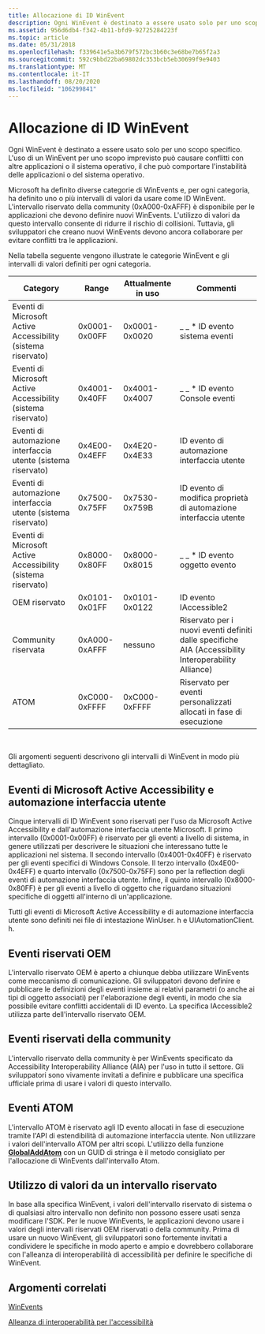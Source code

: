 ```yaml
---
title: Allocazione di ID WinEvent
description: Ogni WinEvent è destinato a essere usato solo per uno scopo specifico. L'uso di un WinEvent per uno scopo imprevisto può causare conflitti con altre applicazioni o il sistema operativo, il che può comportare l'instabilità delle applicazioni o del sistema operativo.
ms.assetid: 956d6db4-f342-4b11-bfd9-92725284223f
ms.topic: article
ms.date: 05/31/2018
ms.openlocfilehash: f339641e5a3b679f572bc3b60c3e68be7b65f2a3
ms.sourcegitcommit: 592c9bbd22ba69802dc353bcb5eb30699f9e9403
ms.translationtype: MT
ms.contentlocale: it-IT
ms.lasthandoff: 08/20/2020
ms.locfileid: "106299841"
---
```

# <a name="allocation-of-winevent-ids"></a>Allocazione di ID WinEvent

Ogni WinEvent è destinato a essere usato solo per uno scopo specifico. L'uso di un WinEvent per uno scopo imprevisto può causare conflitti con altre applicazioni o il sistema operativo, il che può comportare l'instabilità delle applicazioni o del sistema operativo.

Microsoft ha definito diverse categorie di WinEvents e, per ogni categoria, ha definito uno o più intervalli di valori da usare come ID WinEvent. L'intervallo riservato della community (0xA000-0xAFFF) è disponibile per le applicazioni che devono definire nuovi WinEvents. L'utilizzo di valori da questo intervallo consente di ridurre il rischio di collisioni. Tuttavia, gli sviluppatori che creano nuovi WinEvents devono ancora collaborare per evitare conflitti tra le applicazioni.

Nella tabella seguente vengono illustrate le categorie WinEvent e gli intervalli di valori definiti per ogni categoria.



| Category                                                | Range         | Attualmente in uso | Commenti                                                                                        |
|---------------------------------------------------------|---------------|------------------|-------------------------------------------------------------------------------------------------|
| Eventi di Microsoft Active Accessibility (sistema riservato) | 0x0001-0x00FF | 0x0001-0x0020    | \_ \_ \* ID evento sistema eventi                                                                     |
| Eventi di Microsoft Active Accessibility (sistema riservato) | 0x4001-0x40FF | 0x4001-0x4007    | \_ \_ \* ID evento Console eventi                                                                    |
| Eventi di automazione interfaccia utente (sistema riservato)                  | 0x4E00-0x4EFF | 0x4E20-0x4E33    | ID evento di automazione interfaccia utente                                                                         |
| Eventi di automazione interfaccia utente (sistema riservato)                  | 0x7500-0x75FF | 0x7530-0x759B    | ID evento di modifica proprietà di automazione interfaccia utente                                                        |
| Eventi di Microsoft Active Accessibility (sistema riservato) | 0x8000-0x80FF | 0x8000-0x8015    | \_ \_ \* ID evento oggetto evento                                                                     |
| OEM riservato                                            | 0x0101-0x01FF | 0x0101-0x0122    | ID evento IAccessible2                                                                          |
| Community riservata                                      | 0xA000-0xAFFF | nessuno             | Riservato per i nuovi eventi definiti dalle specifiche AIA (Accessibility Interoperability Alliance) |
| ATOM                                                    | 0xC000-0xFFFF | 0xC000-0xFFFF    | Riservato per eventi personalizzati allocati in fase di esecuzione                                                 |



 

Gli argomenti seguenti descrivono gli intervalli di WinEvent in modo più dettagliato.

## <a name="microsoft-active-accessibility-and-ui-automation-events"></a>Eventi di Microsoft Active Accessibility e automazione interfaccia utente

Cinque intervalli di ID WinEvent sono riservati per l'uso da Microsoft Active Accessibility e dall'automazione interfaccia utente Microsoft. Il primo intervallo (0x0001-0x00FF) è riservato per gli eventi a livello di sistema, in genere utilizzati per descrivere le situazioni che interessano tutte le applicazioni nel sistema. Il secondo intervallo (0x4001-0x40FF) è riservato per gli eventi specifici di Windows Console. Il terzo intervallo (0x4E00-0x4EFF) e quarto intervallo (0x7500-0x75FF) sono per la reflection degli eventi di automazione interfaccia utente. Infine, il quinto intervallo (0x8000-0x80FF) è per gli eventi a livello di oggetto che riguardano situazioni specifiche di oggetti all'interno di un'applicazione.

Tutti gli eventi di Microsoft Active Accessibility e di automazione interfaccia utente sono definiti nei file di intestazione WinUser. h e UIAutomationClient. h.

## <a name="oem-reserved-events"></a>Eventi riservati OEM

L'intervallo riservato OEM è aperto a chiunque debba utilizzare WinEvents come meccanismo di comunicazione. Gli sviluppatori devono definire e pubblicare le definizioni degli eventi insieme ai relativi parametri (o anche ai tipi di oggetto associati) per l'elaborazione degli eventi, in modo che sia possibile evitare conflitti accidentali di ID evento. La specifica IAccessible2 utilizza parte dell'intervallo riservato OEM.

## <a name="community-reserved-events"></a>Eventi riservati della community

L'intervallo riservato della community è per WinEvents specificato da Accessibility Interoperability Alliance (AIA) per l'uso in tutto il settore. Gli sviluppatori sono vivamente invitati a definire e pubblicare una specifica ufficiale prima di usare i valori di questo intervallo.

## <a name="atom-events"></a>Eventi ATOM

L'intervallo ATOM è riservato agli ID evento allocati in fase di esecuzione tramite l'API di estendibilità di automazione interfaccia utente. Non utilizzare i valori dell'intervallo ATOM per altri scopi. L'utilizzo della funzione [**GlobalAddAtom**](/windows/desktop/api/winbase/nf-winbase-globaladdatoma) con un GUID di stringa è il metodo consigliato per l'allocazione di WinEvents dall'intervallo Atom.

## <a name="using-values-from-a-reserved-range"></a>Utilizzo di valori da un intervallo riservato

In base alla specifica WinEvent, i valori dell'intervallo riservato di sistema o di qualsiasi altro intervallo non definito non possono essere usati senza modificare l'SDK. Per le nuove WinEvents, le applicazioni devono usare i valori degli intervalli riservati OEM riservati o della community. Prima di usare un nuovo WinEvent, gli sviluppatori sono fortemente invitati a condividere le specifiche in modo aperto e ampio e dovrebbero collaborare con l'alleanza di interoperabilità di accessibilità per definire le specifiche di WinEvent.

## <a name="related-topics"></a>Argomenti correlati

<dl> <dt>

[WinEvents](winevents-infrastructure.md)
</dt> <dt>

[Alleanza di interoperabilità per l'accessibilità](https://www.atia.org/)
</dt> </dl>

 

 